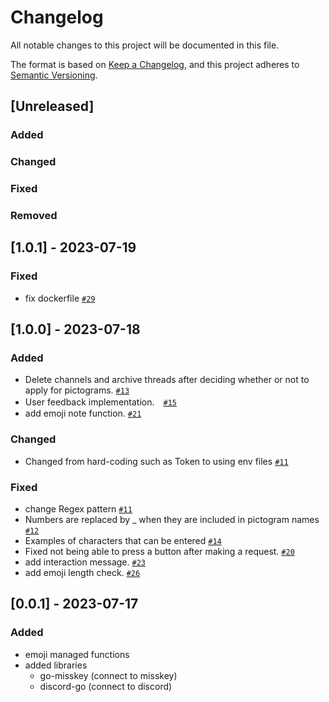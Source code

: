 # Changelog

All notable changes to this project will be documented in this file.

The format is based on [Keep a Changelog](https://keepachangelog.com/en/1.0.0/),
and this project adheres to [Semantic Versioning](https://semver.org/spec/v2.0.0.html).

## [Unreleased]

### Added

### Changed

### Fixed

### Removed

## [1.0.1] - 2023-07-19

### Fixed
- fix dockerfile [`#29`](https://github.com/niwaniwa/MisskeyEmojiBot/pull/29)

## [1.0.0] - 2023-07-18

### Added
- Delete channels and archive threads after deciding whether or not to apply for pictograms. [`#13`](https://github.com/niwaniwa/MisskeyEmojiBot/pull/13)
- User feedback implementation.　[`#15`](https://github.com/niwaniwa/MisskeyEmojiBot/pull/15)
- add emoji note function. [`#21`](https://github.com/niwaniwa/MisskeyEmojiBot/pull/21)

### Changed
- Changed from hard-coding such as Token to using env files [`#11`](https://github.com/niwaniwa/MisskeyEmojiBot/pull/11)

### Fixed
- change Regex pattern [`#11`](https://github.com/niwaniwa/MisskeyEmojiBot/pull/11)
- Numbers are replaced by _ when they are included in pictogram names [`#12`](https://github.com/niwaniwa/MisskeyEmojiBot/pull/12)
- Examples of characters that can be entered [`#14`](https://github.com/niwaniwa/MisskeyEmojiBot/pull/14)
- Fixed not being able to press a button after making a request. [`#20`](https://github.com/niwaniwa/MisskeyEmojiBot/pull/20)
- add interaction message. [`#23`](https://github.com/niwaniwa/MisskeyEmojiBot/pull/23)
- add emoji length check. [`#26`](https://github.com/niwaniwa/MisskeyEmojiBot/pull/26)

## [0.0.1] - 2023-07-17
### Added
- emoji managed functions
- added libraries
  - go-misskey (connect to misskey)
  - discord-go (connect to discord)
